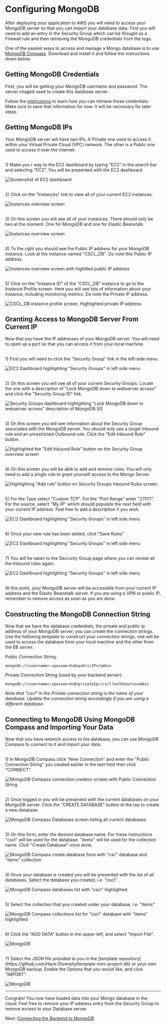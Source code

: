 # Configuring MongoDB

After deploying your application to AWS you will need to access your MongoDB server so that you can import your database data. First you will need to add an entry in the Security Group which can be thought as a Firewall rule and then retrieving the MongoDB credentials from the logs.

One of the easiest ways to access and manage a Mongo database is to use [MongoDB Compass](https://www.mongodb.com/try/download/compass). Download and install it and follow the instructions down below.

## Getting MongoDB Credentials

First, you will be getting your MongoDB username and password. The server imaged used to create this database server .

Follow the [instrcutions](https://docs.bitnami.com/aws/faq/get-started/find-credentials/#option-1-find-password-by-checking-the-system-log-on-the-aws-cloud-console-ec2) to learn how you can retrieve those credentials. Make sure to save that information for now. It will be necessary for later steps.

## Getting MongoDB IPs
Your MongoDB server will have two IPs. A Private one used to access it within your Virtual Private Cloud (VPC) network. The other is a Public one used to access it over the internet.

<br>
1) Make you r way to the EC2 dashboard by typing "EC2" in the search bar and selecting "EC2". You will be presented with the EC2 dashboard.

![Screenshot of EC2 dashboard](./images/Connecting_To_Mongo/MongoServer_1_EC2_Dashboard_Screen.png)


<br>
2) Click on the "Instances" link to view all of your current EC2 instances.

![Instances overview screen](./images/Connecting_To_Mongo/MongoServer_2_EC2_Dashboard_Select_Instances.png)


<br>
3) On this screen you will see all of your instances. There should only be two at the moment. One for MongoDB and one for Elastic Beanstalk.

![Instances overview screen](./images/Connecting_To_Mongo/MongoServer_3_EC2_Instances.png)


<br>
4) To the right you should see the Public IP address for your MongoDB instance. Look at the instance named "CSCL_DB". Do note this Public IP address.

![Instances overview screen with highlited public IP address](./images/Connecting_To_Mongo/MongoServer_4_EC2_Get_Public_IP.png)


<br>
5) Click on the "Instance ID" of the "CSCL_DB" instance to go to the Instance Profile screen. Here you will see lots of information about your instance, including monitoring metrics. Do note the Private IP address.

![CSCL_DB instance profile screen. Highlighted private IP address](./images/Connecting_To_Mongo/MongoServer_5_EC2_Get_Private_IP.png)

## Granting Access to MongoDB Server From Current IP
Now that you have the IP addresses of your MongoDB server. You will need to open up a port so that you can access it from your local machine.

<br>
1) First you will need to click the "Security Group" link in the left-side menu.

![EC2 Dashboard highlighting "Security Groups" in left side menu](./images/Connecting_To_Mongo/sg_add_current_ip_for_Mongo_1_select_sg.png)



<br>
2) On this screen you will see all of your current Security Groups. Locate the one with a description of "Lock MongoDB down to webserver access" and click the "Security Group ID" link.

![Security Groups dashboard highlighting "Lock MongoDB down to webserver access" description of MongoDB SG](./images/Connecting_To_Mongo/sg_add_current_ip_for_Mongo_2_locate_mongo_sg.png)


<br>
3) On this screen you will see information about the Security Group associated with the MongoDB server. You should only see a single Inbound rule and an unrestricted Outbound rule. Click the "Edit Inbound Rule" button.

![Highlighted the "Edit Inbound Rule" button on the Security Group overview screen](./images/Connecting_To_Mongo/sg_add_current_ip_for_Mongo_3_sg_profile_screen.png)



<br>
4) On this screen you will be able to add and remove rules. You will only need to add a single rule to grant yourself access to the Mongo Server.

![Highlighting "Add rule" button on Security Groups Inbound Rules screen](./images/Connecting_To_Mongo/sg_add_current_ip_for_Mongo_4_add_new_rule.png)


<br>
5) For the Type select "Custom TCP". For the "Port Range" enter "27017". For the source, select "My IP" which should populate the next field with your current IP address. Feel free to add a description if you wish.

![EC2 Dashboard highlighting "Security Groups" in left side menu](./images/Connecting_To_Mongo/sg_add_current_ip_for_Mongo_5_select_myip.png)


<br>
6) Once your new rule has been added, click "Save Rules"

![EC2 Dashboard highlighting "Security Groups" in left side menu](./images/Connecting_To_Mongo/sg_add_current_ip_for_Mongo_6_IP_added.png)


<br>
7) You will be taken to the Secrurity Group page where you can review all the Inbound rules again.

![EC2 Dashboard highlighting "Security Groups" in left side menu](./images/Connecting_To_Mongo/sg_add_current_ip_for_Mongo_7_summary.png)


<br>
At this point, your MongoDB server will be accessible from your current IP address and the Elastic Beanstalk server. If you are using a VPN or public IP, remember to remove access as soon as you are done.

## Constructing the MongoDB Connection String

Now that we have the database credentials, the private and public ip address of your MongoDB server, you can create the connection strings. Use the following template to construct your connection strings, one will be used to access the database from your local machine and the other from the EB server.

Public Connection String:
```
mongodb://<username>:<password>@<publicIP>/admin
```

Private Connection String (used by your backend server):
```
mongodb://<username>:<password>@<privateIp>/cscl?authSource=admin
```
*Note that "cscl" in the Private connection string is the name of your database. Update the connection string accordingly if you are using a different database.*

## Connecting to MongoDB Using MongoDB Compass and Importing Your Data
Now that you have network access to the database, you can use MongoDB Compass to connect to it and import your data.

<br>
1)  In MongoDB Compass click "New Connection" and enter the "Public Connection String" you created earlier in the text field then click "CONNECT".

![MongoDB Compass connection creation screen with Public Connection String](./images/Mongo_Compass/1_Mongo_Compass_connect_to_server.png)


<br>
2) Once logged in you will be presented with the current databases on your MongoDB server. Click the "CREATE DATABASE" button at the top to create a new database.

![MongoDB Compass Databases screen listing all current databases](./images/Mongo_Compass/2_Mongo_Compass_create_db_screen.png)


<br>
3) On this form, enter the desired database name. For these instructions "cscl" will be used for the database. "items" will be used for the collection name. Click "Create Database" once done. 

![MongoDB Compass create database form with "csc" database and "items" collection](./images/Mongo_Compass/3_Mongo_Compass_creating_database_and_collection.png)


<br>
4) Once your database is created you will be presented with the list of all databases. Select the database you created, i.e. "cscl". 

![MongoDB Compass databases list with "cscl" highligthed](./images/Mongo_Compass/4_Mongo_Compass_select_database.png)


<br>
5) Select the collection that you created under your database, i.e. "items"

![MongoDB Compass collections list for "cscl" database with "items" highlighted](./images/Mongo_Compass/5_Mongo_Compass_select_collection.png)


<br>
6) Click the "ADD DATA" button in the upper-left, and select "Import File".

![MongoDB](./images/Mongo_Compass/6_Mongo_Compass_import_file_button.png)


<br>
7) Select the JSON file provided to you in the [template repository](https://github.com/Hack-Diversity/template-mini-project-db) or your own MongoDB backup. Enable the Options that you would like, and click "IMPORT".

![MongoDB](./images/Mongo_Compass/7_Mongo_Compass_import_file_submit.png)

---
Congrats! You now have loaded data into your Mongo database in the cloud. Feel free to remove your IP address entry from the Security Group to remove access to your Database server.

Next: [Connecting the Backend to MongoDB](../04_Connecting_Backend_to_Mongo)
